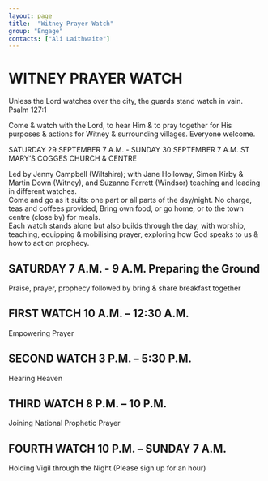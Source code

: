 ```yaml
---
layout: page
title:  "Witney Prayer Watch"
group: "Engage"
contacts: ["Ali Laithwaite"]
---
```


# WITNEY PRAYER WATCH

Unless the Lord watches over the city, the guards stand watch in vain. 
Psalm 127:1 

Come & watch with the Lord, to hear Him & to pray together for His purposes & actions for Witney & surrounding villages.  Everyone welcome.    

SATURDAY 29 SEPTEMBER 7 A.M. - SUNDAY 30 SEPTEMBER 7 A.M.   ST MARY’S COGGES CHURCH & CENTRE

Led by Jenny Campbell (Wiltshire); with Jane Holloway, Simon Kirby & Martin Down (Witney), and Suzanne Ferrett (Windsor) teaching and leading in different watches.     
Come and go as it suits: one part or all parts of the day/night. No charge, teas and coffees provided, Bring own food, or go home, or to the town centre (close by) for meals.   
Each watch stands alone but also builds through the day, with worship, teaching, equipping & mobilising prayer, exploring how God speaks to us & how to act on prophecy. 
 
## SATURDAY  7 A.M. - 9 A.M. Preparing the Ground
Praise, prayer, prophecy followed by bring & share breakfast together  
 
## FIRST WATCH  10 A.M. – 12:30 A.M.  
Empowering Prayer  
 
## SECOND WATCH  3 P.M. – 5:30 P.M.  
Hearing Heaven  
 
## THIRD WATCH  8 P.M. – 10 P.M.  
Joining National Prophetic Prayer  
 
## FOURTH WATCH 10 P.M. – SUNDAY 7 A.M. 
Holding Vigil through the Night (Please sign up for an hour)

